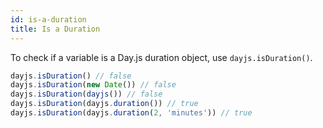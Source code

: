 ```yaml
---
id: is-a-duration
title: Is a Duration
---
```


To check if a variable is a Day.js duration object, use `dayjs.isDuration()`.

```javascript
dayjs.isDuration() // false
dayjs.isDuration(new Date()) // false
dayjs.isDuration(dayjs()) // false
dayjs.isDuration(dayjs.duration()) // true
dayjs.isDuration(dayjs.duration(2, 'minutes')) // true
```
